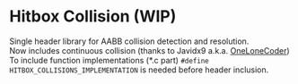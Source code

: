 # Hitbox Collision (WIP)
Single header library for AABB collision detection and resolution.    
Now includes continuous collision (thanks to Javidx9 a.k.a. [OneLoneCoder](https://github.com/OneLoneCoder/olcPixelGameEngine/blob/master/Videos/OneLoneCoder_PGE_Rectangles.cpp))    
To include function implementations (*.c part) `#define HITBOX_COLLISIONS_IMPLEMENTATION` is needed before header inclusion.
